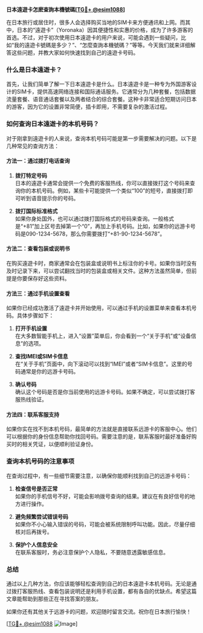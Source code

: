 **日本遠遊卡怎麽查詢本機號碼[[TG💪+ @esim1088](https://t.me/s/esim1088)]**

在日本旅行或居住时，很多人会选择购买当地的SIM卡来方便通讯和上网。而其中，日本的“遠遊卡”（Yoronaka）因其便捷性和实惠的价格，成为了许多游客的首选。不过，对于初次使用日本遠遊卡的用户来说，可能会遇到一些疑问，比如“我的遠遊卡號碼是多少？”、“怎麼查詢本機號碼？”等等。今天我们就来详细解答这些问题，并教大家如何快速找到自己的遠遊卡号码。

### 什么是日本遠遊卡？

首先，让我们简单了解一下日本遠遊卡是什么。日本遠遊卡是一种专为外国游客设计的SIM卡，提供高速网络连接和国际通话服务。它通常分为几种套餐，包括数据流量套餐、语音通话套餐以及两者结合的综合套餐。这种卡非常适合短期访问日本的游客，因为它的设置非常简便，插卡即用，不需要复杂的激活过程。

### 如何查询日本遠遊卡的本机号码？

对于刚拿到遠遊卡的人来说，查询本机号码可能是第一步需要解决的问题。以下是几种常见的查询方法：

#### 方法一：通过拨打电话查询

1. **拨打特定号码**  
   日本的遠遊卡通常会提供一个免费的客服热线，你可以直接拨打这个号码来查询你的本机号码。例如，某些卡可能提供一个类似“100”的短号，直接拨打即可听到语音提示你的号码。

2. **拨打国际标准格式**  
   如果你身处国外，也可以通过拨打国际格式的号码来查询。一般格式是“+81”加上区号去掉第一个“0”，再加上手机号码。比如，如果你的远游卡号码是090-1234-5678，那么你需要拨打“+81-90-1234-5678”。

#### 方法二：查看包装或说明书

在购买遠遊卡时，商家通常会在包装盒或说明书上标注你的卡号。如果你当时没有及时记录下来，可以尝试翻找当时的包装盒或相关文件。这种方法虽然简单，但前提是你要保存好这些资料。

#### 方法三：通过手机设置查看

如果你已经成功激活了遠遊卡并开始使用，可以通过手机的设置菜单来查看本机号码。具体步骤如下：

1. **打开手机设置**  
   在大多数智能手机上，进入“设置”菜单后，你会看到一个“关于手机”或“设备信息”的选项。

2. **查找IMEI或SIM卡信息**  
   在“关于手机”页面中，向下滚动可以找到“IMEI”或者“SIM卡信息”。这里的号码通常是你的远游卡号码。

3. **确认号码**  
   确认这个号码是否是你当前使用的远游卡号码。如果不确定，可以尝试拨打客服热线验证。

#### 方法四：联系客服支持

如果你实在找不到本机号码，最简单的方法就是直接联系远游卡的客服中心。他们可以根据你的身份信息帮助你找回号码。需要注意的是，联系客服时最好准备好购买时的相关凭证，以便顺利验证身份。

### 查询本机号码的注意事项

在查询过程中，有一些细节需要注意，以确保你能顺利找到自己的远游卡号码：

1. **检查信号是否正常**  
   如果你的手机信号不好，可能会影响拨号查询的结果。建议在有良好信号的地方进行操作。

2. **避免频繁尝试错误号码**  
   如果你不小心输入错误的号码，可能会被系统限制呼叫功能。因此，尽量仔细核对后再拨号。

3. **保护个人信息安全**  
   在联系客服时，务必注意保护个人隐私，不要随意透露敏感信息。

### 总结

通过以上几种方法，你应该能够轻松查询到自己的日本遠遊卡本机号码。无论是通过拨打客服热线、查看包装说明还是利用手机设置，都有各自的优缺点。希望这篇文章能帮助到那些正在寻找答案的朋友。

如果你还有其他关于远游卡的问题，欢迎随时留言交流。祝你在日本旅行愉快！

[[TG💪+ @esim1088](https://t.me/s/esim1088) ![Image](https://i.postimg.cc/4NQfJmqS/Snipaste-2025-05-13-00-14-12.png)]